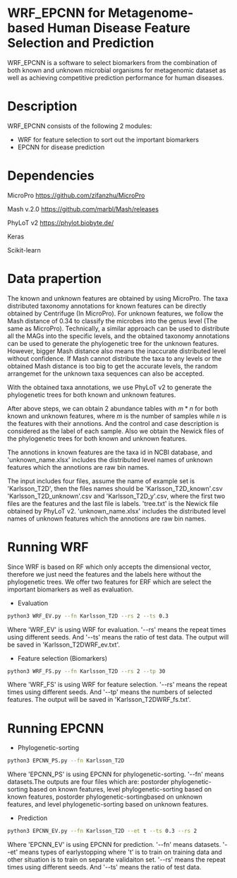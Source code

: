 # WRF_EPCNN for Metagenome-based Human Disease Feature Selection and Prediction

WRF_EPCNN is a software to select biomarkers from the combination of both known and unknown microbial organisms for metagenomic dataset as well as achieving competitive prediction performance for human diseases.

# Description
WRF_EPCNN consists of the following 2 modules:
  - WRF for feature selection to sort out the important biomarkers 
  - EPCNN for disease prediction

# Dependencies

MicroPro
https://github.com/zifanzhu/MicroPro

Mash v.2.0
https://github.com/marbl/Mash/releases

PhyLoT v2
https://phylot.biobyte.de/

Keras

Scikit-learn


# Data prapertion

The known and unknown features are obtained by using MicroPro. The taxa distributed taxonomy annotations for known features can be directly obtained by Centrifuge (In MicroPro). For unknown features, we follow the Mash distance of 0.34 to classify the microbes into the genus level (The same as MicroPro). Technically, a similar approach can be used to distribute all the MAGs into the specific levels, and the obtained taxonomy annotations can be used to generate the phylogenetic tree for the unknown features. However, bigger Mash distance also means the inaccurate distributed level without confidence. If Mash cannot distribute the taxa to any levels or the obtained Mash distance is too big to get the accurate levels, the random arrangemet for the unknown taxa sequences can also be accepted.

With the obtained taxa annotations, we use PhyLoT v2 to generate the phylogenetic trees for both known and unknown features.


After above steps, we can obtain 2 abundance tables with $m*n$ for both known and unknown features, where $m$ is the number of samples while $n$ is the features with their annotions. And the control and case description is considered as the label of each sample. Also we obtain the Newick files of the phylogenetic trees for both known and unknown features.

The annotions in known features are the taxa id in NCBI database, and 'unknown_name.xlsx' includes the distributed level names of unknown features which the annotions are raw bin names. 

The input includes four files, assume the name of example set is 'Karlsson_T2D', then the files names should be  'Karlsson_T2D_known'.csv
'Karlsson_T2D_unknown'.csv and 'Karlsson_T2D_y'.csv, where the first two files are the features and the last file is labels. 'tree.txt' is the Newick file obtained by PhyLoT v2. 'unknown_name.xlsx' includes the distributed level names of unknown features which the annotions are raw bin names. 

# Running WRF

Since WRF is based on RF which only accepts the dimensional vector, therefore we just need the features and the labels here without the phylogenetic trees. We offer two features for ERF which are select the important biomarkers as well as evaluation.


- Evaluation


```sh
python3 WRF_EV.py --fn Karlsson_T2D --rs 2 --ts 0.3
```
Where 'WRF_EV' is using WRF for evaluation.  '--rs' means the repeat times using different seeds. And '--ts' means the ratio of test data. The output will be saved in 'Karlsson_T2DWRF_ev.txt'.

- Feature selection (Biomarkers)
```sh
python3 WRF_FS.py --fn Karlsson_T2D --rs 2 --tp 30
```
Where 'WRF_FS' is using WRF for feature selection.  '--rs' means the repeat times using different seeds. And '--tp' means the numbers of selected features. The output will be saved in 'Karlsson_T2DWRF_fs.txt'.

# Running EPCNN


- Phylogenetic-sorting
```sh
python3 EPCNN_PS.py --fn Karlsson_T2D
```
Where 'EPCNN_PS' is using EPCNN for phylogenetic-sorting.  '--fn' means datasets.The outputs are four files which are: postorder phylogenetic-sorting based on known features, level phylogenetic-sorting based on known features, postorder phylogenetic-sortingbased on unknown features, and level phylogenetic-sorting based on unknown features. 
- Prediction
```sh
python3 EPCNN_EV.py --fn Karlsson_T2D --et t --ts 0.3 --rs 2
```
Where 'EPCNN_EV' is using EPCNN for prediction.  '--fn' means datasets. '--et' means types of earlystopping where 't' is to train on training data and other situation is to train on separate validaiton set. '--rs' means the repeat times using different seeds. And '--ts' means the ratio of test data.

